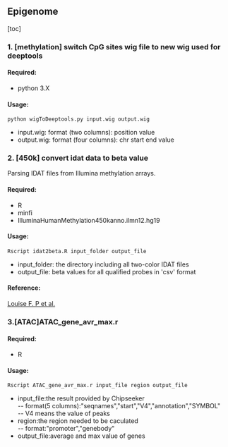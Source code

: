 ## Epigenome

[toc]
### 1. [methylation] switch CpG sites wig file to new wig used for deeptools
#### Required:
* python 3.X

#### Usage:
```
python wigToDeeptools.py input.wig output.wig
```
* input.wig: format (two columns): position  value
* output.wig: format (four columns): chr    start   end value

### 2. [450k] convert idat data to beta value
Parsing IDAT files from Illumina methylation arrays.
#### Required:
* R
* minfi
* IlluminaHumanMethylation450kanno.ilmn12.hg19

#### Usage:
```
Rscript idat2beta.R input_folder output_file
```
* input_folder: the directory including all two-color IDAT files 
* output_file: beta values for all qualified probes in 'csv' format
#### Reference:
[Louise F. P et al.](https://www.ncbi.nlm.nih.gov/pmc/articles/PMC6332695/)

### 3.[ATAC]ATAC_gene_avr_max.r
#### Required: 
* R 

#### Usage:
```
Rscript ATAC_gene_avr_max.r input_file region output_file
```
* input_file:the result provided by Chipseeker  
-- format(5 columns):"seqnames","start","V4","annotation","SYMBOL"  
-- V4 means the value of peaks  
* region:the region needed to be caculated  
-- format:"promoter","genebody"  
* output_file:average and max value of genes  

